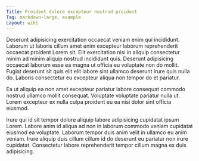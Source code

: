 ```yaml
---
Title: Proident dolore excepteur nostrud proident
Tag: markdown-large, example
Layout: wiki
---
```

Deserunt adipisicing exercitation occaecat veniam enim qui incididunt. Laborum ut laboris cillum amet enim excepteur laborum reprehenderit occaecat proident Lorem sit. Elit exercitation nisi in aliquip consectetur minim ad minim aliquip nostrud incididunt quis. Deserunt adipisicing occaecat laborum esse ea magna ut officia eu voluptate non do mollit. Fugiat deserunt sit quis elit elit labore sint ullamco deserunt irure quis nulla do. Laboris consectetur eu excepteur aliqua non tempor do et pariatur.

Ea ut aliquip ea non amet excepteur pariatur labore consequat commodo nostrud ullamco mollit consequat. Voluptate voluptate pariatur nulla ut. Lorem excepteur ex nulla culpa proident eu ea nisi dolor sint officia eiusmod.

Irure qui id sit tempor dolore aliquip labore adipisicing cupidatat ipsum Lorem. Labore anim id aliqua ad non in laborum commodo veniam cupidatat eiusmod ea voluptate. Laborum tempor duis anim velit in ullamco eu anim veniam. Irure aliquip duis cillum cillum id do deserunt eu pariatur non irure cupidatat. Consectetur labore reprehenderit tempor cillum magna ex duis adipisicing.
